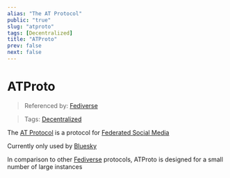 ```yaml
---
alias: "The AT Protocol"
public: "true"
slug: "atproto"
tags: [Decentralized]
title: "ATProto"
prev: false
next: false
---
```

# ATProto

> Referenced by: [Fediverse](/garden/fediverse/index.md)

> Tags: [Decentralized](/garden/decentralized/index.md)

The [AT Protocol](https://atproto.com) is a protocol for [Federated Social Media](/garden/fediverse/index.md)

Currently only used by [Bluesky](https://bsky.app)

In comparison to other [Fediverse](/garden/fediverse/index.md) protocols, ATProto is designed for a small number of large instances